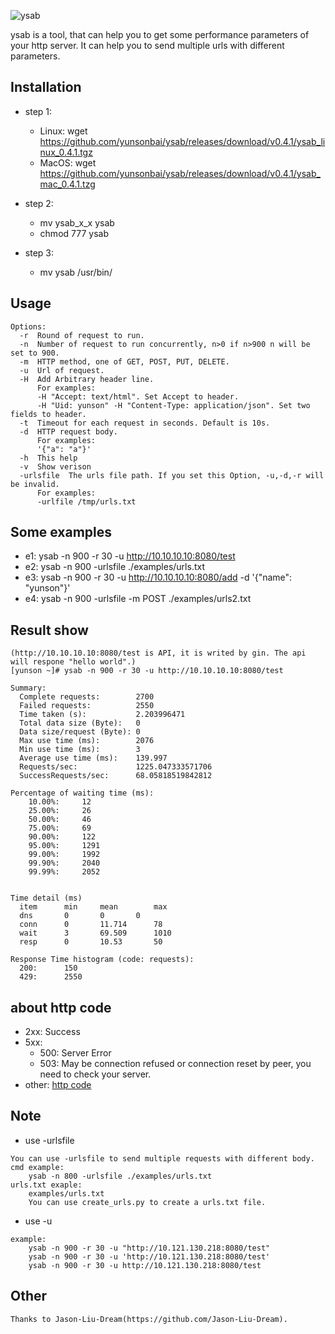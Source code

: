 
![ysab](https://github.com/yunsonbai/ysab/blob/master/ysab2.jpeg)

ysab is a tool, that can help you to get some performance parameters of your http server.
It can help you to send multiple urls with different parameters.

## Installation
* step 1:
    * Linux: wget https://github.com/yunsonbai/ysab/releases/download/v0.4.1/ysab_linux_0.4.1.tgz
    * MacOS: wget https://github.com/yunsonbai/ysab/releases/download/v0.4.1/ysab_mac_0.4.1.tzg
* step 2:
    * mv ysab_x_x ysab
    * chmod 777 ysab

* step 3:
    * mv ysab /usr/bin/


## Usage
```
Options:
  -r  Round of request to run.
  -n  Number of request to run concurrently, n>0 if n>900 n will be set to 900.
  -m  HTTP method, one of GET, POST, PUT, DELETE.
  -u  Url of request.
  -H  Add Arbitrary header line.
      For examples:
      -H "Accept: text/html". Set Accept to header.
      -H "Uid: yunson" -H "Content-Type: application/json". Set two fields to header.
  -t  Timeout for each request in seconds. Default is 10s.
  -d  HTTP request body. 
      For examples:
      '{"a": "a"}'
  -h  This help
  -v  Show verison
  -urlsfile  The urls file path. If you set this Option, -u,-d,-r will be invalid.
      For examples:
      -urlfile /tmp/urls.txt
```

## Some examples
* e1: ysab -n 900 -r 30 -u http://10.10.10.10:8080/test
* e2: ysab -n 900 -urlsfile ./examples/urls.txt
* e3: ysab -n 900 -r 30 -u http://10.10.10.10:8080/add -d '{"name": "yunson"}'
* e4: ysab -n 900 -urlsfile -m POST ./examples/urls2.txt

## Result show
```
(http://10.10.10.10:8080/test is API, it is writed by gin. The api will respone "hello world".)
[yunson ~]# ysab -n 900 -r 30 -u http://10.10.10.10:8080/test

Summary:
  Complete requests:		2700
  Failed requests:		    2550
  Time taken (s):		    2.203996471
  Total data size (Byte):	0
  Data size/request (Byte):	0
  Max use time (ms):		2076
  Min use time (ms):		3
  Average use time (ms):	139.997
  Requests/sec:			    1225.047333571706
  SuccessRequests/sec:		68.05818519842812

Percentage of waiting time (ms):
    10.00%:		12
    25.00%:		26
    50.00%:		46
    75.00%:		69
    90.00%:		122
    95.00%:		1291
    99.00%:		1992
    99.90%:		2040
    99.99%:		2052


Time detail (ms)
  item		min		mean		max
  dns		0		0		0
  conn		0		11.714		78
  wait		3		69.509		1010
  resp		0		10.53		50

Response Time histogram (code: requests):
  200:		150
  429:		2550
```

## about http code
* 2xx: Success
* 5xx:
    * 500: Server Error
    * 503: May be connection refused or connection reset by peer, you need to check your server.
* other: [http code](https://en.wikipedia.org/wiki/List_of_HTTP_status_codes)

## Note
* use -urlsfile
```
You can use -urlsfile to send multiple requests with different body.
cmd example:
	ysab -n 800 -urlsfile ./examples/urls.txt
urls.txt exaple:
	examples/urls.txt
	You can use create_urls.py to create a urls.txt file.
```
* use -u
```
example:
    ysab -n 900 -r 30 -u "http://10.121.130.218:8080/test"
    ysab -n 900 -r 30 -u 'http://10.121.130.218:8080/test'
    ysab -n 900 -r 30 -u http://10.121.130.218:8080/test
```

## Other
```
Thanks to Jason-Liu-Dream(https://github.com/Jason-Liu-Dream).
```
